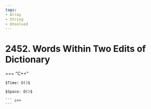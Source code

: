 ```yaml
---
tags:
- Array
- String
- Unsolved
---
```



# 2452. Words Within Two Edits of Dictionary

=== "C++"

    $Time: O()$

    $Space: O()$

    ``` c++
    ```
